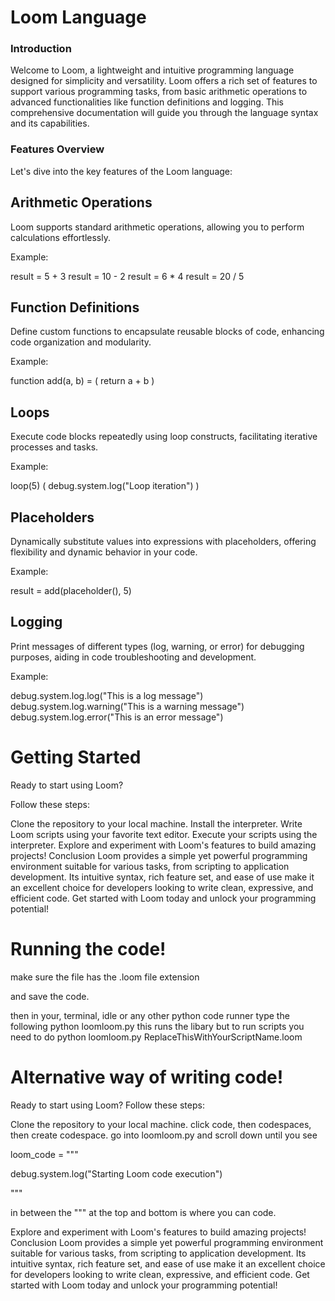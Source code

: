 # Loom Language
### Introduction
Welcome to Loom, a lightweight and intuitive programming language designed for simplicity and versatility. Loom offers a rich set of features to support various programming tasks, from basic arithmetic operations to advanced functionalities like function definitions and logging. This comprehensive documentation will guide you through the language syntax and its capabilities.

### Features Overview
Let's dive into the key features of the Loom language:

## Arithmetic Operations

Loom supports standard arithmetic operations, allowing you to perform calculations effortlessly.

Example:

result = 5 + 3
result = 10 - 2
result = 6 * 4
result = 20 / 5

## Function Definitions

Define custom functions to encapsulate reusable blocks of code, enhancing code organization and modularity.

Example:

function add(a, b) = (
    return a + b
)

## Loops

Execute code blocks repeatedly using loop constructs, facilitating iterative processes and tasks.


Example:

loop(5) (
    debug.system.log("Loop iteration")
)

## Placeholders

Dynamically substitute values into expressions with placeholders, offering flexibility and dynamic behavior in your code.

Example:

result = add(placeholder(), 5)

## Logging

Print messages of different types (log, warning, or error) for debugging purposes, aiding in code troubleshooting and development.

Example:

debug.system.log.log("This is a log message")
debug.system.log.warning("This is a warning message")
debug.system.log.error("This is an error message")



# Getting Started

Ready to start using Loom?

Follow these steps:

Clone the repository to your local machine.
Install the interpreter.
Write Loom scripts using your favorite text editor.
Execute your scripts using the interpreter.
Explore and experiment with Loom's features to build amazing projects!
Conclusion
Loom provides a simple yet powerful programming environment suitable for various tasks, from scripting to application development. Its intuitive syntax, rich feature set, and ease of use make it an excellent choice for developers looking to write clean, expressive, and efficient code. Get started with Loom today and unlock your programming potential!

# Running the code!
make sure the file has the .loom file extension

and save the code.

then in your, terminal, idle or any other python code runner type the following  python loomloom.py this runs the libary but to run scripts you need to do python loomloom.py ReplaceThisWithYourScriptName.loom

# Alternative way of writing code!

Ready to start using Loom? Follow these steps:

Clone the repository to your local machine.
click code, then codespaces, then create codespace.
go into loomloom.py and scroll down until you see

loom_code = """

debug.system.log("Starting Loom code execution")

"""

in between the """ at the top and bottom is where you can code.

Explore and experiment with Loom's features to build amazing projects!
Conclusion
Loom provides a simple yet powerful programming environment suitable for various tasks, from scripting to application development. Its intuitive syntax, rich feature set, and ease of use make it an excellent choice for developers looking to write clean, expressive, and efficient code. Get started with Loom today and unlock your programming potential!
